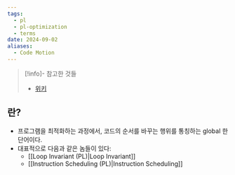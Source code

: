 ```yaml
---
tags:
  - pl
  - pl-optimization
  - terms
date: 2024-09-02
aliases:
  - Code Motion
---
```

> [!info]- 참고한 것들
> - [위키](https://en.wikipedia.org/wiki/Code_motion)

## 란?

- 프로그램을 최적화하는 과정에서, 코드의 순서를 바꾸는 행위를 통칭하는 global 한 단어이다.
- 대표적으로 다음과 같은 놈들이 있다:
	- [[Loop Invariant (PL)|Loop Invariant]]
	- [[Instruction Scheduling (PL)|Instruction Scheduling]]
